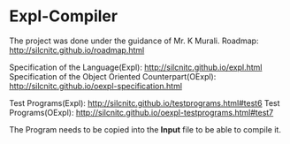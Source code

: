 # Expl-Compiler

The project was done under the guidance of Mr. K Murali.
Roadmap: http://silcnitc.github.io/roadmap.html

Specification of the Language(Expl): http://silcnitc.github.io/expl.html
Specification of the Object Oriented Counterpart(OExpl): http://silcnitc.github.io/oexpl-specification.html

Test Programs(Expl): http://silcnitc.github.io/testprograms.html#test6
Test Programs(OExpl): http://silcnitc.github.io/oexpl-testprograms.html#test7

The Program needs to be copied into the **Input** file to be able to compile it.

